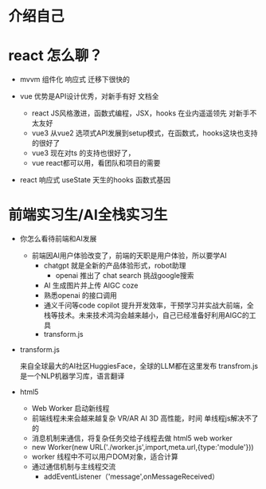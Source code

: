 # 介绍自己



# react 怎么聊？
  - mvvm 组件化 响应式 迁移下很快的 

  - vue 优势是API设计优秀，对新手有好 文档全
    - react JS风格激进，函数式编程，JSX，hooks 在业内遥遥领先
      对新手不太友好
    - vue3 从vue2 选项式API发展到setup模式，在函数式，hooks这块也支持的很好了
    - vue3 现在对ts 的支持也很好了，
    - vue react都可以用，看团队和项目的需要
- react 响应式 useState 天生的hooks 函数式基因



# 前端实习生/AI全栈实习生
- 你怎么看待前端和AI发展
  - 前端因AI用户体验改变了，前端的天职是用户体验，所以要学AI
    - chatgpt 就是全新的产品体验形式，robot助理
      - openai 推出了 chat search 挑战google搜索
    - AI 生成图片并上传 AIGC coze
    - 熟悉openai 的接口调用
    - 通义千问等code copilot 提升开发效率，干预学习并实战大前端，全栈等技术。未来技术鸿沟会越来越小，自己已经准备好利用AIGC的工具
    - transform.js
    
- transform.js

    来自全球最大的AI社区HuggiesFace，全球的LLM都在这里发布
    transfrom.js是一个NLP机器学习库，语言翻译

- html5
    - Web Worker 启动新线程
    - 前端线程未来会越来越复杂 VR/AR AI  3D 高性能，时间
      单线程js解决不了的
    - 消息机制来通信，将复杂任务交给子线程去做
      html5 web worker
    - new Worker(new URL('./worker.js',import,meta.url,{type:'module'}))
    - worker 线程中不可以用户DOM对象，适合计算
    - 通过通信机制与主线程交流
      - addEventListener（'message',onMessageReceived）
      